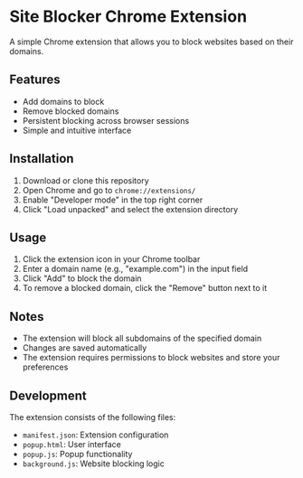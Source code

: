 # Site Blocker Chrome Extension

A simple Chrome extension that allows you to block websites based on their domains.

## Features

- Add domains to block
- Remove blocked domains
- Persistent blocking across browser sessions
- Simple and intuitive interface

## Installation

1. Download or clone this repository
2. Open Chrome and go to `chrome://extensions/`
3. Enable "Developer mode" in the top right corner
4. Click "Load unpacked" and select the extension directory

## Usage

1. Click the extension icon in your Chrome toolbar
2. Enter a domain name (e.g., "example.com") in the input field
3. Click "Add" to block the domain
4. To remove a blocked domain, click the "Remove" button next to it

## Notes

- The extension will block all subdomains of the specified domain
- Changes are saved automatically
- The extension requires permissions to block websites and store your preferences

## Development

The extension consists of the following files:
- `manifest.json`: Extension configuration
- `popup.html`: User interface
- `popup.js`: Popup functionality
- `background.js`: Website blocking logic 